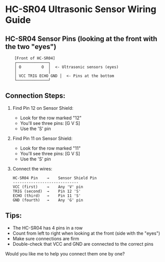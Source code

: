 # HC-SR04 Ultrasonic Sensor Wiring Guide

## HC-SR04 Sensor Pins (looking at the front with the two "eyes")
```
    [Front of HC-SR04]
    ┌──────────────┐
    │ O         O  │  <- Ultrasonic sensors (eyes)
    │              │
    │ VCC TRIG ECHO GND │  <- Pins at the bottom
    └──────────────┘

```

## Connection Steps:

1. Find Pin 12 on Sensor Shield:
   - Look for the row marked "12"
   - You'll see three pins: [G V S]
   - Use the 'S' pin

2. Find Pin 11 on Sensor Shield:
   - Look for the row marked "11"
   - You'll see three pins: [G V S]
   - Use the 'S' pin

3. Connect the wires:
   ```
   HC-SR04 Pin    →    Sensor Shield Pin
   -----------------------------
   VCC (first)    →    Any 'V' pin
   TRIG (second)  →    Pin 12 'S'
   ECHO (third)   →    Pin 11 'S'
   GND (fourth)   →    Any 'G' pin
   ```

## Tips:
- The HC-SR04 has 4 pins in a row
- Count from left to right when looking at the front (side with the "eyes")
- Make sure connections are firm
- Double-check that VCC and GND are connected to the correct pins

Would you like me to help you connect them one by one?
